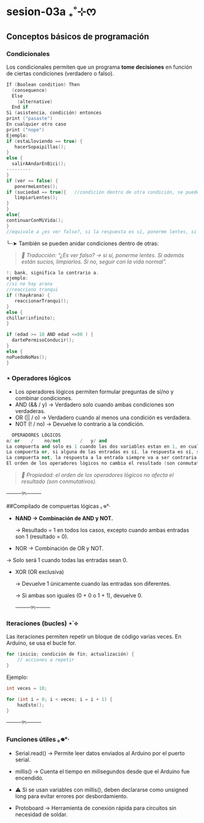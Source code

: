 # sesion-03a ₊˚⊹ᰔ

## Conceptos básicos de programación  

### Condicionales  
Los condicionales permiten que un programa **tome decisiones** en función de ciertas condiciones (verdadero o falso).  

```cpp
If (Boolean condition) Then
  (consequence)
  Else
    (alternative)
  End if
Si (asistencia, condición) entonces
print ("pasaste")
En cualquier otro caso
print ("nope")
Ejemplo:
if (estaLloviendo == true) {
   hacerSopaipillas();
}
else {
  salirAAndarEnBici();
---------
}
if (ver == false) {  
   ponermeLentes();
if (suciedad == true){   //condición dentro de otra condición, se puede hacer.
   limpiarLentes();
}
}
else{
continuarConMiVida();
}
//equivale a ¿es ver falso?, si la respuesta es sí, ponerme lentes, si la respuesta es no, continuar con mi vida.
```

╰┈➤ También se pueden anidar condiciones dentro de otras:


> *📌 Traducción: “¿Es ver falso? → si sí, ponerme lentes. Si además están sucios, limpiarlos. Si no, seguir con la vida normal”.*
```cpp
!: bank, significa lo contrario a.
ejemplo:
//si no hay arana
//reacciono tranqui
if (!hayArana) {
   reaccionarTranqui();
}
else {
chillar(infinito);
}
```
```cpp
if (edad >= 18 AND edad <=80 ) {
  dartePermisoConducir();
}
else {
noPuedoNoMas();
}
```

### ⋆ Operadores lógicos 
- Los operadores lógicos permiten formular preguntas de sí/no y combinar condiciones.
- AND (&& / y) → Verdadero solo cuando ambas condiciones son verdaderas.
- OR (|| / o) → Verdadero cuando al menos una condición es verdadera.
- NOT (! / no) → Devuelve lo contrario a la condición.

```cpp
  OPERADORES LÓGICOS
o/ or    /    no/not       /   y/ and
La compuerta and solo es 1 cuando las dos variables estan en 1, en cualquier otro caso es 0 (&&)
La compuerta or, si alguna de las entradas es sí, la respuesta es sí, si ambas es no la respuesta es no (||)
La compuerta not, la respuesta a la entrada siempre va a ser contraria (!)
El orden de los operadores lógicos no cambia el resultado (son conmutativos)
```
> *📌 Propiedad: el orden de los operadores lógicos no afecta el resultado (son conmutativos).*

────୨ৎ────

##Compilado de compuertas lógicas ｡𖦹°‧

- **NAND → Combinación de AND y NOT.**

   → Resultado = 1 en todos los casos, excepto cuando ambas entradas son 1 (resultado = 0).
- NOR → Combinación de OR y NOT.

→ Solo será 1 cuando todas las entradas sean 0.
- XOR (OR exclusiva)

   → Devuelve 1 únicamente cuando las entradas son diferentes.

  → Si ambas son iguales (0 + 0 o 1 + 1), devuelve 0.

  ────୨ৎ────

### Iteraciones (bucles) ⋆˙⟡

Las iteraciones permiten repetir un bloque de código varias veces. En Arduino, se usa el bucle for.
```cpp
for (inicio; condición de fin; actualización) {
    // acciones a repetir
}
```

Ejemplo:
```cpp
int veces = 10;

for (int i = 0; i < veces; i = i + 1) {
    hazEsto();
}
```

────୨ৎ────

### Funciones útiles ｡𖦹°‧

- Serial.read() → Permite leer datos enviados al Arduino por el puerto serial.

- millis() → Cuenta el tiempo en milisegundos desde que el Arduino fue encendido.

- ⚠️ Si se usan variables con millis(), deben declararse como unsigned long para evitar errores por desbordamiento.
- Protoboard → Herramienta de conexión rápida para circuitos sin necesidad de soldar.
